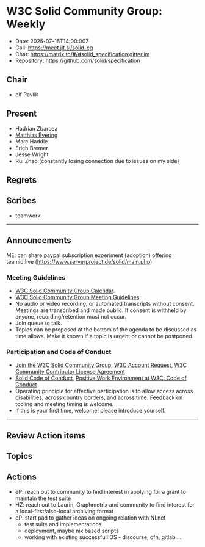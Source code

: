 # W3C Solid Community Group: Weekly

* Date: 2025-07-16T14:00:00Z
* Call: https://meet.jit.si/solid-cg
* Chat: https://matrix.to/#/#solid_specification:gitter.im
* Repository: https://github.com/solid/specification

## Chair
* elf Pavlik

## Present

* Hadrian Zbarcea
* [Matthias Evering](https://solidweb.me/testpro/)
* Marc Haddle
* Erich Bremer
* Jesse Wright
* Rui Zhao (constantly losing connection due to issues on my side)

## Regrets


## Scribes

* teamwork

---

## Announcements

ME: can share paypal subscription experiment (adoption) offering teamid.live (https://www.serverproject.de/solid/main.php)

### Meeting Guidelines
* [W3C Solid Community Group Calendar](https://www.w3.org/groups/cg/solid/calendar).
* [W3C Solid Community Group Meeting Guidelines](https://github.com/w3c-cg/solid/blob/main/meetings/README.md).
* No audio or video recording, or automated transcripts without consent. Meetings are transcribed and made public. If consent is withheld by anyone, recording/retention must not occur.
* Join queue to talk.
* Topics can be proposed at the bottom of the agenda to be discussed as time allows. Make it known if a topic is urgent or cannot be postponed.

### Participation and Code of Conduct
* [Join the W3C Solid Community Group](https://www.w3.org/community/solid/join), [W3C Account Request](http://www.w3.org/accounts/request), [W3C Community Contributor License Agreement](https://www.w3.org/community/about/agreements/cla/)
* [Solid Code of Conduct](https://github.com/solid/process/blob/main/code-of-conduct.md), [Positive Work Environment at W3C: Code of Conduct](https://www.w3.org/policies/code-of-conduct/)
* Operating principle for effective participation is to allow access across disabilities, across country borders, and across time. Feedback on tooling and meeting timing is welcome.
* If this is your first time, welcome! please introduce yourself.

---

## Review Action items

## Topics


## Actions

* eP: reach out to community to find interest in applying for a grant to maintain the test suite
* HZ: reach out to Laurin, Graphmetrix and community to find interest for a local-first/also-local archiving format
* eP: start pad to gather ideas on ongoing relation with NLnet
  * test suite and implementations
  * deployment, maybe nix based scripts
  * working with existing successfull OS - discourse, ofn, gitlab ...
